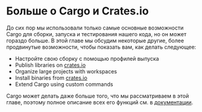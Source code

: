# Больше о Cargo и Crates.io

До сих пор мы использовали только самые основные возможности Cargo для сборки, запуска и тестирования нашего кода, но он может гораздо больше. В этой главе мы обсудим некоторые другие, более продвинутые возможности, чтобы показать вам, как делать следующее:

- Настройте свою сборку с помощью профилей выпуска
- Publish libraries on [crates.io](https://crates.io/)<!-- ignore -->
- Organize large projects with workspaces
- Install binaries from [crates.io](https://crates.io/)<!-- ignore -->
- Extend Cargo using custom commands

Cargo может делать даже больше того, что мы рассматриваем в этой главе, поэтому полное описание всех его функций см. в [документации](https://doc.rust-lang.org/cargo/).
